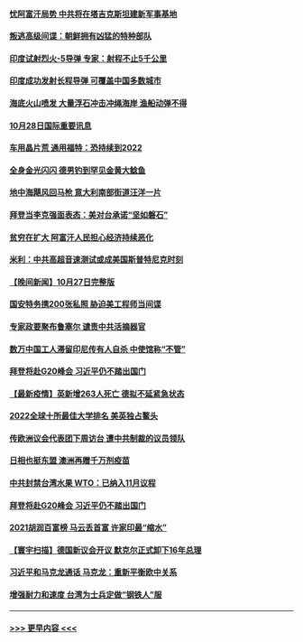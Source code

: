 #### [忧阿富汗局势 中共将在塔吉克斯坦建新军事基地](../pages/prog202/a103254461.md?t=10282201) 
#### [叛逃高级间谍：朝鲜拥有凶猛的特种部队](../pages/prog202/a103254458.md?t=10282201) 
#### [印度试射烈火-5导弹 专家：射程不止5千公里](../pages/prog202/a103254442.md?t=10282201) 
#### [印度成功发射长程导弹 可覆盖中国多数城市](../pages/prog202/a103254419.md?t=10282201) 
#### [海底火山喷发 大量浮石冲击冲绳海岸 渔船动弹不得](../pages/prog202/a103254352.md?t=10282201) 
#### [10月28日国际重要讯息](../pages/prog202/a103254357.md?t=10282201) 
#### [车用晶片荒 通用福特：恐持续到2022](../pages/prog202/a103254343.md?t=10282201) 
#### [全身金光闪闪 德男钓到罕见金黄大鲶鱼](../pages/prog202/a103254295.md?t=10282201) 
#### [地中海飓风回马枪 意大利南部街道汪洋一片](../pages/prog202/a103254239.md?t=10282201) 
#### [拜登当李克强面表态：美对台承诺“坚如磐石”](../pages/prog202/a103254216.md?t=10282201) 
#### [贫穷在扩大 阿富汗人民担心经济持续恶化](../pages/prog202/a103254082.md?t=10282201) 
#### [米利：中共高超音速测试或成美国斯普特尼克时刻](../pages/prog202/a103254053.md?t=10282201) 
#### [【晚间新闻】10月27日完整版](../pages/prog202/a103254141.md?t=10282201) 
#### [国安特务携200张私照 胁迫美工程师当间谍](../pages/prog202/a103253025.md?t=10282201) 
#### [专家政要聚布鲁塞尔 谴责中共活摘器官](../pages/prog202/a103253974.md?t=10282201) 
#### [数万中国工人滞留印尼传有人自杀 中使馆称“不管”](../pages/prog202/a103253959.md?t=10282201) 
#### [拜登将赴G20峰会 习近平仍不踏出国门](../pages/prog202/a103253997.md?t=10282201) 
#### [【最新疫情】英新增263人死亡 德拟不延紧急状态](../pages/prog202/a103253740.md?t=10282201) 
#### [2022全球十所最佳大学排名 美英独占鳌头](../pages/prog202/a103253928.md?t=10282201) 
#### [传欧洲议会代表团下周访台 遭中共制裁的议员领队](../pages/prog202/a103253698.md?t=10282201) 
#### [日相也挺东盟 澳洲再赠千万剂疫苗](../pages/prog202/a103253710.md?t=10282201) 
#### [中共封禁台湾水果 WTO：已纳入11月议程](../pages/prog202/a103253642.md?t=10282201) 
#### [拜登将赴G20峰会 习近平仍不踏出国门](../pages/prog202/a103253644.md?t=10282201) 
#### [2021胡润百富榜 马云丢首富 许家印最“缩水”](../pages/prog202/a103253655.md?t=10282201) 
#### [【寰宇扫描】德国新议会开议 默克尔正式卸下16年总理](../pages/prog202/a103253640.md?t=10282201) 
#### [习近平和马克龙通话 马克龙：重新平衡欧中关系](../pages/prog202/a103253638.md?t=10282201) 
#### [增强耐力和速度 台湾为士兵定做“钢铁人”服](../pages/prog202/a103253564.md?t=10282201) 

----
#### [ >>> 更早内容 <<< ](../indexes/prog202-earlier.md)

